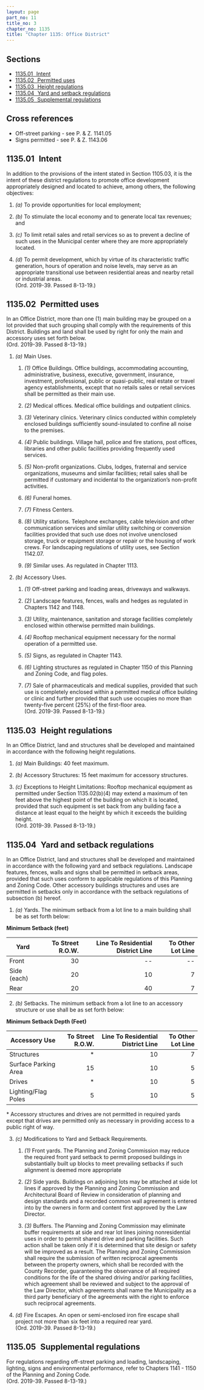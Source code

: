 ```yaml
---
layout: page
part_no: 11
title_no: 3
chapter_no: 1135
title: "Chapter 1135: Office District"
---
```


## Sections

* [1135.01   Intent](#113501-intent)
* [1135.02   Permitted uses](#113502-permitted-uses)
* [1135.03   Height regulations](#113503-height-regulations)
* [1135.04   Yard and setback regulations](#113504-yard-and-setback-regulations)
* [1135.05   Supplemental regulations](#113505-supplemental-regulations)

## Cross references

* Off-street parking - see P. & Z. 1141.05
* Signs permitted - see P. & Z. 1143.06

## 1135.01   Intent

In addition to the provisions of the intent stated in Section 1105.03, it is the
intent of these district regulations to promote office development appropriately
designed and located to achieve, among others, the following objectives:

1. _(a)_ To provide opportunities for local employment;

2. _(b)_ To stimulate the local economy and to generate local tax revenues; and

3. _(c)_ To limit retail sales and retail services so as to prevent a decline of
such uses in the Municipal center where they are more appropriately located.

4. _(d)_ To permit development, which by virtue of its characteristic traffic
generation, hours of operation and noise levels, may serve as an appropriate
transitional use between residential areas and nearby retail or industrial
areas.  
(Ord. 2019-39. Passed 8-13-19.)

## 1135.02   Permitted uses

In an Office District, more than one (1) main building may be grouped on a lot
provided that such grouping shall comply with the requirements of this District.
Buildings and land shall be used by right for only the main and accessory uses
set forth below.  
(Ord. 2019-39. Passed 8-13-19.)

1. _(a)_ Main Uses.

    1. _(1)_ Office Buildings. Office buildings, accommodating accounting,
    administrative, business, executive, government, insurance, investment,
    professional, public or quasi-public, real estate or travel agency
    establishments, except that no retails sales or retail services shall be
    permitted as their main use.

    2. _(2)_ Medical offices. Medical office buildings and outpatient clinics.

    3. _(3)_ Veterinary clinics. Veterinary clinics conducted within completely
    enclosed buildings sufficiently sound-insulated to confine all noise to the
    premises.

    4. _(4)_ Public buildings. Village hall, police and fire stations, post
    offices, libraries and other public facilities providing frequently used
    services.

    5. _(5)_ Non-profit organizations. Clubs, lodges, fraternal and service
    organizations, museums and similar facilities; retail sales shall be
    permitted if customary and incidental to the organization’s non-profit
    activities.

    6. _(6)_ Funeral homes.

    7. _(7)_ Fitness Centers.

    8. _(8)_ Utility stations. Telephone exchanges, cable television and other
    communication services and similar utility switching or conversion
    facilities provided that such use does not involve unenclosed storage, truck
    or equipment storage or repair or the housing of work crews. For landscaping
    regulations of utility uses, see Section 1142.07.

    9. _(9)_ Similar uses. As regulated in Chapter 1113.

2. _(b)_ Accessory Uses.

    1. _(1)_ Off-street parking and loading areas, driveways and walkways.

    2. _(2)_ Landscape features, fences, walls and hedges as regulated in
    Chapters 1142 and 1148.

    3. _(3)_ Utility, maintenance, sanitation and storage facilities completely
    enclosed within otherwise permitted main buildings.

    4. _(4)_ Rooftop mechanical equipment necessary for the normal operation of
    a permitted use.

    5. _(5)_ Signs, as regulated in Chapter 1143.

    6. _(6)_ Lighting structures as regulated in Chapter 1150 of this Planning
    and Zoning Code, and flag poles.

    7. _(7)_ Sale of pharmaceuticals and medical supplies, provided that such
    use is completely enclosed within a permitted medical office building or
    clinic and further provided that such use occupies no more than twenty-five
    percent (25%) of the first-floor area.  
    (Ord. 2019-39. Passed 8-13-19.)

## 1135.03   Height regulations

In an Office District, land and structures shall be developed and maintained in
accordance with the following height regulations.

1. _(a)_ Main Buildings: 40 feet maximum.

2. _(b)_ Accessory Structures: 15 feet maximum for accessory structures.

3. _(c)_ Exceptions to Height Limitations: Rooftop mechanical equipment as
permitted under Section 1135.02(b)(4) may extend a maximum of ten feet above the
highest point of the building on which it is located, provided that such
equipment is set back from any building face a distance at least equal to the
height by which it exceeds the building height.  
(Ord. 2019-39. Passed 8-13-19.)

## 1135.04   Yard and setback regulations

In an Office District, land and structures shall be developed and maintained in
accordance with the following yard and setback regulations. Landscape features,
fences, walls and signs shall be permitted in setback areas, provided that such
uses conform to applicable regulations of this Planning and Zoning Code. Other
accessory buildings structures and uses are permitted in setbacks only in
accordance with the setback regulations of subsection (b) hereof.

1. _(a)_ Yards. The minimum setback from a lot line to a main building shall be
as set forth below:

**Minimum Setback (feet)**

| Yard        | To Street R.O.W. | Line To Residential District Line | To Other Lot Line |
|-------------|-----------------:|----------------------------------:|------------------:|
| Front       |               30 |                                -- |                -- |
| Side (each) |               20 |                                10 |                 7 |
| Rear        |               20 |                                40 |                 7 |

2. _(b)_ Setbacks. The minimum setback from a lot line to an accessory structure
or use shall be as set forth below:

**Minimum Setback Depth (Feet)**

| Accessory Use        | To Street R.O.W. | Line To Residential District Line | To Other Lot Line |
|----------------------|-----------------:|----------------------------------:|------------------:|
| Structures           |                * |                                10 |                 7 |
| Surface Parking Area |               15 |                                10 |                 5 |
| Drives               |                * |                                10 |                 5 |
| Lighting/Flag Poles  |                5 |                                10 |                 5 |

\* Accessory structures and drives are not permitted in required yards except
that drives are permitted only as necessary in providing access to a public
right of way.

3. _(c)_ Modifications to Yard and Setback Requirements.

    1. _(1)_ Front yards. The Planning and Zoning Commission may reduce the
    required front yard setback to permit proposed buildings in substantially
    built up blocks to meet prevailing setbacks if such alignment is deemed more
    appropriate

    2. _(2)_ Side yards. Buildings on adjoining lots may be attached at side lot
    lines if approved by the Planning and Zoning Commission and Architectural
    Board of Review in consideration of planning and design standards and a
    recorded common wall agreement is entered into by the owners in form and
    content first approved by the Law Director.

    3. _(3)_ Buffers. The Planning and Zoning Commission may eliminate buffer
    requirements at side and rear lot lines joining nonresidential uses in order
    to permit shared drive and parking facilities. Such action shall be taken
    only if it is determined that site design or safety will be improved as a
    result. The Planning and Zoning Commission shall require the submission of
    written reciprocal agreements between the property owners, which shall be
    recorded with the County Recorder, guaranteeing the observance of all
    required conditions for the life of the shared driving and/or parking
    facilities, which agreement shall be reviewed and subject to the approval of
    the Law Director, which agreements shall name the Municipality as a third
    party beneficiary of the agreements with the right to enforce such
    reciprocal agreements.

4. _(d)_ Fire Escapes. An open or semi-enclosed iron fire escape shall project
not more than six feet into a required rear yard.  
(Ord. 2019-39. Passed 8-13-19.)

## 1135.05   Supplemental regulations

For regulations regarding off-street parking and loading, landscaping, lighting,
signs and environmental performance, refer to Chapters 1141 - 1150 of the
Planning and Zoning Code.  
(Ord. 2019-39. Passed 8-13-19.)
